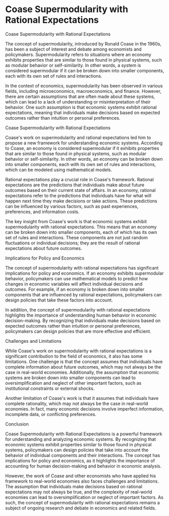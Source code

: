 # Coase Supermodularity with Rational Expectations

Coase Supermodularity with Rational Expectations

The concept of supermodularity, introduced by Ronald Coase in the 1960s, has been a subject of interest and debate among economists and policymakers. Supermodularity refers to situations where an economy exhibits properties that are similar to those found in physical systems, such as modular behavior or self-similarity. In other words, a system is considered supermodular if it can be broken down into smaller components, each with its own set of rules and interactions.

In the context of economics, supermodularity has been observed in various fields, including microeconomics, macroeconomics, and finance. However, there are certain assumptions that are often made about these systems, which can lead to a lack of understanding or misinterpretation of their behavior. One such assumption is that economic systems exhibit rational expectations, meaning that individuals make decisions based on expected outcomes rather than intuition or personal preferences.

Coase Supermodularity with Rational Expectations

Coase's work on supermodularity and rational expectations led him to propose a new framework for understanding economic systems. According to Coase, an economy is considered supermodular if it exhibits properties that are similar to those found in physical systems, such as modular behavior or self-similarity. In other words, an economy can be broken down into smaller components, each with its own set of rules and interactions, which can be modeled using mathematical models.

Rational expectations play a crucial role in Coase's framework. Rational expectations are the predictions that individuals make about future outcomes based on their current state of affairs. In an economy, rational expectations refer to the predictions that individuals have for what will happen next time they make decisions or take actions. These predictions can be influenced by various factors, such as past experiences, preferences, and information costs.

The key insight from Coase's work is that economic systems exhibit supermodularity with rational expectations. This means that an economy can be broken down into smaller components, each of which has its own set of rules and interactions. These components are not just random fluctuations or individual decisions; they are the result of rational expectations about future outcomes.

Implications for Policy and Economics

The concept of supermodularity with rational expectations has significant implications for policy and economics. If an economy exhibits supermodular behavior, policymakers can use mathematical models to predict how changes in economic variables will affect individual decisions and outcomes. For example, if an economy is broken down into smaller components that are influenced by rational expectations, policymakers can design policies that take these factors into account.

In addition, the concept of supermodularity with rational expectations highlights the importance of understanding human behavior in economic decision-making. By recognizing that individuals make decisions based on expected outcomes rather than intuition or personal preferences, policymakers can design policies that are more effective and efficient.

Challenges and Limitations

While Coase's work on supermodularity with rational expectations is a significant contribution to the field of economics, it also has some limitations. One challenge is that the concept assumes that individuals have complete information about future outcomes, which may not always be the case in real-world economies. Additionally, the assumption that economic systems are broken down into smaller components can lead to oversimplification and neglect of other important factors, such as institutional constraints or external shocks.

Another limitation of Coase's work is that it assumes that individuals have complete rationality, which may not always be the case in real-world economies. In fact, many economic decisions involve imperfect information, incomplete data, or conflicting preferences.

Conclusion

Coase Supermodularity with Rational Expectations is a powerful framework for understanding and analyzing economic systems. By recognizing that economic systems exhibit properties similar to those found in physical systems, policymakers can design policies that take into account the behavior of individual components and their interactions. The concept has implications for policy and economics, as it highlights the importance of accounting for human decision-making and behavior in economic analysis.

However, the work of Coase and other economists who have applied his framework to real-world economies also faces challenges and limitations. The assumption that individuals make decisions based on rational expectations may not always be true, and the complexity of real-world economies can lead to oversimplification or neglect of important factors. As such, the concept of supermodularity with rational expectations remains a subject of ongoing research and debate in economics and related fields.
